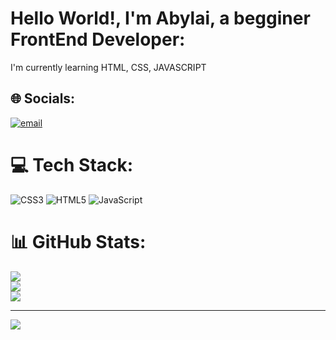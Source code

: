 # Hello World!, I'm Abylai, a begginer FrontEnd Developer:
I'm currently learning HTML, CSS, JAVASCRIPT<br>


## 🌐 Socials:
[![email](https://img.shields.io/badge/Email-D14836?logo=gmail&logoColor=white)](mailto:9sabyrzhan@gmail.com) 

# 💻 Tech Stack:
![CSS3](https://img.shields.io/badge/css3-%231572B6.svg?style=for-the-badge&logo=css3&logoColor=white) ![HTML5](https://img.shields.io/badge/html5-%23E34F26.svg?style=for-the-badge&logo=html5&logoColor=white) ![JavaScript](https://img.shields.io/badge/javascript-%23323330.svg?style=for-the-badge&logo=javascript&logoColor=%23F7DF1E)
# 📊 GitHub Stats:
![](https://github-readme-stats.vercel.app/api?username=fonyz444&theme=dark&hide_border=false&include_all_commits=false&count_private=false)<br/>
![](https://nirzak-streak-stats.vercel.app/?user=fonyz444&theme=dark&hide_border=false)<br/>
![](https://github-readme-stats.vercel.app/api/top-langs/?username=fonyz444&theme=dark&hide_border=false&include_all_commits=false&count_private=false&layout=compact)

---
[![](https://visitcount.itsvg.in/api?id=fonyz444&icon=0&color=0)](https://visitcount.itsvg.in)

<!-- Proudly created with GPRM ( https://gprm.itsvg.in ) -->
